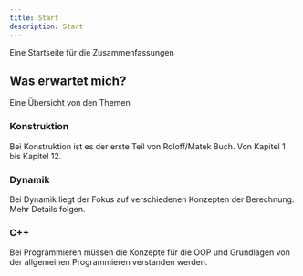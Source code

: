 ```yaml
---
title: Start
description: Start
---
```


Eine Startseite für die Zusammenfassungen

## Was erwartet mich?

Eine Übersicht von den Themen

### Konstruktion

Bei Konstruktion ist es der erste Teil von Roloff/Matek Buch. Von Kapitel 1 bis Kapitel 12.

### Dynamik

Bei Dynamik liegt der Fokus auf verschiedenen Konzepten der Berechnung. Mehr Details folgen.

### C++

Bei Programmieren müssen die Konzepte für die OOP und Grundlagen von der allgemeinen Programmieren verstanden werden.